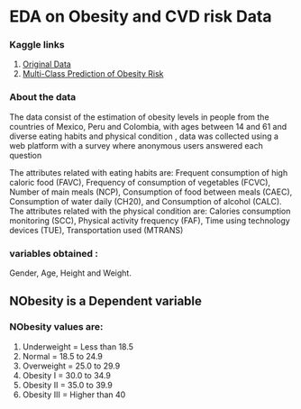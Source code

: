 # EDA on Obesity and CVD risk Data

### Kaggle links
1. [Original Data](https://www.kaggle.com/datasets/aravindpcoder/obesity-or-cvd-risk-classifyregressorcluster) 
2. [Multi-Class Prediction of Obesity Risk](https://www.kaggle.com/competitions/playground-series-s4e2)

### About the data
The data consist of the estimation of obesity levels in people from the countries of Mexico, Peru and Colombia, with ages between 14 and 61 and diverse eating habits and physical condition , data was collected using a web platform with a survey where anonymous users answered each question

The attributes related with eating habits are: Frequent consumption of high caloric food (FAVC), Frequency of consumption of vegetables (FCVC), Number of main meals (NCP), Consumption of food between meals (CAEC), Consumption of water daily (CH20), and Consumption of alcohol (CALC). The attributes related with the physical condition are: Calories consumption monitoring (SCC), Physical activity frequency (FAF), Time using technology devices (TUE), Transportation used (MTRANS)

### variables obtained :
Gender, Age, Height and Weight.

## NObesity is a Dependent variable
### NObesity values are:
1. Underweight = Less than 18.5
2. Normal = 18.5 to 24.9
2. Overweight = 25.0 to 29.9
3. Obesity I = 30.0 to 34.9
4. Obesity II = 35.0 to 39.9
5. Obesity III = Higher than 40
